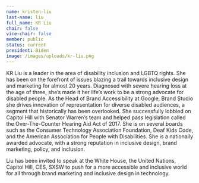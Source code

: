 ```yaml
---
name: kristen-liu
last-name: liu
full_name: KR Liu
chair: false
vice-chair: false
member: public
status: current
president: Biden
image: /images/uploads/kr-liu.png
---
```

KR Liu is a leader in the area of disability inclusion and LGBTQ rights.  She has been on the forefront of issues blazing a trail towards inclusive design and marketing for almost 20 years.  Diagnosed with severe hearing loss at the age of three, she’s made it her life’s work to be a strong advocate for disabled people.  As the Head of Brand Accessibility at Google, Brand Studio she drives innovation of representation for diverse disabled audiences, a segment that historically has been overlooked.  She successfully lobbied on Capitol Hill with Senator Warren’s team and helped pass legislation called the Over-The-Counter Hearing Aid Act of 2017.  She is on several boards such as the Consumer Technology Association Foundation, Deaf Kids Code, and the American Association for People with Disabilities.  She is a nationally awarded advocate, with a strong reputation in inclusive design, brand marketing, policy, and inclusion.

Liu has been invited to speak at the White House, the United Nations, Capitol Hill, CES, SXSW to push for a more accessible and inclusive world for all through brand marketing and inclusive design in technology.
